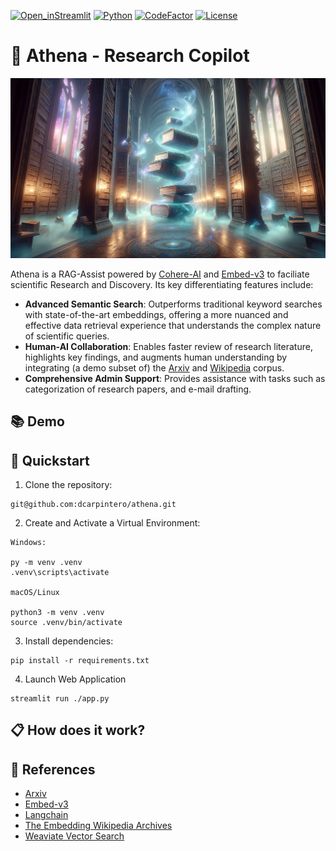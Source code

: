 [![Open_inStreamlit](https://img.shields.io/badge/Open%20In-Streamlit-red?logo=Streamlit)](https://wikisearch.streamlit.app/)
[![Python](https://img.shields.io/badge/python-%203.8-blue.svg)](https://www.python.org/)
[![CodeFactor](https://www.codefactor.io/repository/github/dcarpintero/athena/badge)](https://www.codefactor.io/repository/github/dcarpintero/athena)
[![License](https://img.shields.io/badge/Apache-2.0-green.svg)](https://github.com/dcarpintero/athena/blob/main/LICENSE)

# 🦉 Athena - Research Copilot
<p align="center">
  <img src="./static/athena.png">
</p>

Athena is a RAG-Assist powered by [Cohere-AI](https://cohere.com/) and [Embed-v3](https://txt.cohere.com/introducing-embed-v3/) to faciliate scientific Research and Discovery. Its key differentiating features include:
- **Advanced Semantic Search**: Outperforms traditional keyword searches with state-of-the-art embeddings, offering a more nuanced and effective data retrieval experience that understands the complex nature of scientific queries.
- **Human-AI Collaboration**: Enables faster review of research literature, highlights key findings, and augments human understanding by integrating (a demo subset of) the [Arxiv](https://arxiv.org/) and [Wikipedia](https://txt.cohere.com/embedding-archives-wikipedia/) corpus.
- **Comprehensive Admin Support**: Provides assistance with tasks such as categorization of research papers, and e-mail drafting.

## 📚 Demo

## 🚀 Quickstart

1. Clone the repository:
```
git@github.com:dcarpintero/athena.git
```

2. Create and Activate a Virtual Environment:

```
Windows:

py -m venv .venv
.venv\scripts\activate

macOS/Linux

python3 -m venv .venv
source .venv/bin/activate
```

3. Install dependencies:

```
pip install -r requirements.txt
```

4. Launch Web Application

```
streamlit run ./app.py
```

## 📋 How does it work?

## 🔗 References

- [Arxiv](https://arxiv.org/)
- [Embed-v3](https://txt.cohere.com/introducing-embed-v3/)
- [Langchain]()
- [The Embedding Wikipedia Archives](https://txt.cohere.com/embedding-archives-wikipedia/)
- [Weaviate Vector Search](https://weaviate.io/developers/weaviate/search/similarity/)